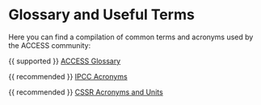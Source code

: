 # Glossary and Useful Terms

Here you can find a compilation of common terms and acronyms used by the ACCESS community:


{{ supported }} [ACCESS Glossary](https://www.access-nri.org.au/community/access-glossary/)

{{ recommended }} [IPCC Acronyms](https://www.ipcc.ch/site/assets/uploads/sites/2/2019/05/SR15_AnnexII_Acronymes.pdf)

{{ recommended }} [CSSR Acronyms and Units](https://science2017.globalchange.gov/chapter/appendix-d/)
